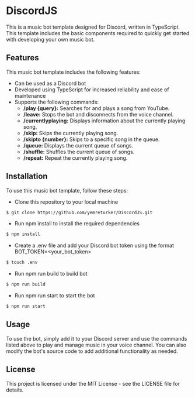 # DiscordJS
This is a music bot template designed for Discord, written in TypeScript. This template includes the basic components required to quickly get started with developing your own music bot.

## Features
This music bot template includes the following features:

* Can be used as a Discord bot
* Developed using TypeScript for increased reliability and ease of maintenance
* Supports the following commands:
  * **/play {query}:** Searches for and plays a song from YouTube.
  * **/leave:** Stops the bot and disconnects from the voice channel.
  * **/currentlyplaying:** Displays information about the currently playing song.
  * **/skip:** Skips the currently playing song.
  * **/skipto {number}:** Skips to a specific song in the queue.
  * **/queue:** Displays the current queue of songs.
  * **/shuffle:** Shuffles the current queue of songs.
  * **/repeat:** Repeat the currently playing song.
  
## Installation
To use this music bot template, follow these steps:

* Clone this repository to your local machine
```bash
$ git clone https://github.com/yemreturker/DiscordJS.git
```
* Run npm install to install the required dependencies
```bash
$ npm install
```
* Create a .env file and add your Discord bot token using the format BOT_TOKEN=<your_bot_token>
```bash
$ touch .env
```
* Run npm run build to build bot
```bash
$ npm run build
```
* Run npm run start to start the bot
```bash
$ npm run start
```

## Usage
To use the bot, simply add it to your Discord server and use the commands listed above to play and manage music in your voice channel. You can also modify the bot's source code to add additional functionality as needed.

## License
This project is licensed under the MIT License - see the LICENSE file for details.
